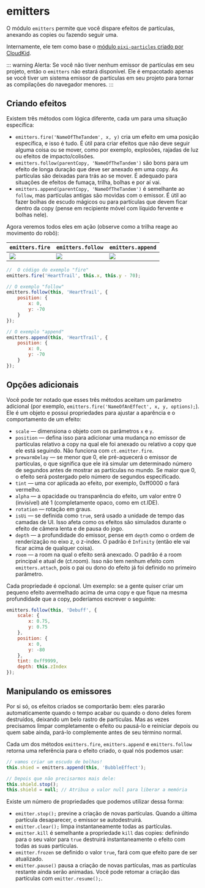 # emitters

O módulo `emitters` permite que você dispare efeitos de partículas, anexando as copies ou fazendo seguir uma.

Internamente, ele tem como base o [módulo `pixi-particles` criado por CloudKid](https://github.com/pixijs/pixi-particles).

::: warning Alerta:
Se você não tiver nenhum emissor de partículas em seu projeto, então o `emitters` não estará disponível. Ele é empacotado apenas se você tiver um sistema emissor de partículas em seu projeto para tornar as compilações do navegador menores.
:::

## Criando efeitos

Existem três métodos com lógica diferente, cada um para uma situação específica:

* `emitters.fire('NameOfTheTandem', x, y)` cria um efeito em uma posição específica, e isso é tudo. É útil para criar efeitos que não deve seguir alguma coisa ou se mover, como por exemplo, explosões, rajadas de luz ou efeitos de impacto/colisões.
* `emitters.follow(parentCopy, 'NameOfTheTandem')` são bons para um efeito de longa duração que deve ser anexado em uma copy. As partículas são deixadas para trás ao se mover. É adequado para situações de efeitos de fumaça, trilha, bolhas e por aí vai.
* `emitters.append(parentCopy, 'NameOfTheTandem')` é semelhante ao `follow`, mas partículas antigas são movidas com o emissor. É útil ao fazer bolhas de escudo mágicos ou para partículas que devem ficar dentro da copy (pense em recipiente móvel com líquido fervente e bolhas nele).

Agora veremos todos eles em ação (observe como a trilha reage ao movimento do robô):

`emitters.fire` | `emitters.follow` | `emitters.append`
-|-|-
![](../images/emittersFire.gif) | ![](../images/emittersFollow.gif) | ![](../images/emittersAppend.gif)

```js
//  O código do exemplo "fire"
emitters.fire('HeartTrail', this.x, this.y - 70);
```

```js
// O exemplo "follow"
emitters.follow(this, 'HeartTrail', {
    position: {
        x: 0,
        y: -70
    }
});
```

```js
// O exemplo "append"
emitters.append(this, 'HeartTrail', {
    position: {
        x: 0,
        y: -70
    }
});
```

## Opções adicionais

Você pode ter notado que esses três métodos aceitam um parâmetro adicional (por exemplo, `emitters.fire('NameOfAnEffect', x, y, options);`). Ele é um objeto e possui propriedades para ajustar a aparência e o comportamento de um efeito:

* `scale` — dimensiona o objeto com os parâmetros `x` e `y`.
* `position` — defina isso para adicionar uma mudança no emissor de partículas relativo a copy na qual ele foi anexado ou relativo a copy que ele está seguindo. Não funciona com `ct.emitter.fire`.
* `prewarmDelay` — se menor que 0, ele pré-aquecerá o emissor de partículas, o que significa que ele irá simular um determinado número de segundos antes de mostrar as partículas no mundo. Se maior que 0, o efeito será postergado pelo número de segundos especificado.
* `tint` — uma cor aplicada ao efeito, por exemplo, 0xff0000 o fará vermelho.
* `alpha` — a opacidade ou transparência do efeito, um valor entre 0 (invisível) até 1 (completamente opaco, como em ct.IDE).
* `rotation` — rotação em graus.
* `isUi` — se definida como `true`, será usado a unidade de tempo das camadas de UI. Isso afeta como os efeitos são simulados durante o efeito de câmera lenta e de pausa do jogo.
* `depth` — a profundidade do emissor, pense em `depth` como o ordem de renderização no eixo z, o z-index. O padrão é `Infinity` (então ele vai ficar acima de qualquer coisa).
* `room` — a room na qual o efeito será anexcado. O padrão é a room principal e atual de (ct.room). Isso não tem nenhum efeito com `emitters.attach`, pois o pai ou dono do efeito já foi definido no primeiro parâmetro.

Cada propriedade é opcional. Um exemplo: se a gente quiser criar um pequeno efeito avermelhado acima de uma copy e que fique na mesma profundidade que a copy, poderíamos escrever o seguinte:

```js
emitters.follow(this, 'Debuff', {
    scale: {
        x: 0.75,
        y: 0.75
    },
    position: {
        x: 0,
        y: -80
    },
    tint: 0xff9999,
    depth: this.zIndex
});
```

## Manipulando os emissores

Por si só, os efeitos criados se comportarão bem: eles pararão automaticamente quando o tempo acabar ou quando o dono deles forem destruídos, deixando um belo rastro de partículas. Mas as vezes precisamos limpar completamente o efeito ou pausá-lo e reiniciar depois ou quem sabe ainda, pará-lo complemente antes de seu término normal.

Cada um dos métodos `emitters.fire`, `emitters.append` e `emitters.follow` retorna uma referência para o efeito criado, o qual nós podemos usar:

```js
// vamos criar um escudo de bolhas!
this.shied = emitters.append(this, 'BubbleEffect');

// Depois que não precisarmos mais dele:
this.shield.stop();
this.shield = null; // Atribua o valor null para liberar a memória
```

Existe um número de propriedades que podemos utilizar dessa forma:

* `emitter.stop();` previne a criação de novas partículas. Quando a última partícula desaparecer, o emissor se autodestruirá.
* `emitter.clear();` limpa instantaneamente todas as partículas.
* `emitter.kill` é semelhante a propriedade `kill` das copies: definindo para o seu valor para `true` destruirá instantaneamente o efeito com todas as suas partículas.
* `emitter.frozen` se definido o valor `true`, fará com que efeito pare de ser atualizado.
* `emitter.pause()` pausa a criação de novas partículas, mas as partículas restante ainda serão animadas. Você pode retomar a criação das partículas com `emitter.resume();`.
